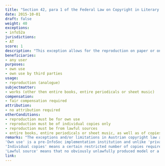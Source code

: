 ```yaml
---
title: "Section 42, para 1 of the Federal Law on Copyright in Literary and Artistic Works and Related Rights"
date: 2015-10-01
draft: false
weight: 40
exceptions:
- info52a
jurisdictions:
- AT
score: 1
description: "This exception allows for the reproduction on paper or on a similar medium of individual copies of a work for the user's own use. Reproduction made using an unlwful source or for the purpose of making the work accessible to the public does not fall under this exemption. The exception does not cover reproduction of entire books, entire periodicals or of sheet music, as well as of copies thereof, unless copies are made by way of transcription. However, the exception does cover reproduction of entire works when the latter are unpublished or out-of-print."
beneficiaries:
- any user
purposes: 
- own use
- own use by third parties
usage:
- reproduction (analogue) 
subjectmatter:
- works (other then entire books, entire periodicals or sheet music)
compensation:
- fair compensation required
attribution: 
- no attribution required
otherConditions: 
- reproduction must be for own use
- reproduction must be of individual copies only
- reproduction must be from lawful sources
- entire books, entire periodicals or sheet music, as well as of copies thereof must not be reproduces, unless copies are made by way of transcription or books and periodicals are unpublished or out-of-print
remarks: "The exceptions and/or limitations in Austrian copyright law are formulated as 'free uses' of works and other subject matter.<br /><br />
'Own use' is a pre-InfoSoc implementation institution and unlike 'private use', 'own use' includes 'professional use' within the internal organisation of a legal entity. However, it should be noted, that under Section 42a, single copies can be made, on order and with no compensation required, for the 'own use' of third parties. <br /><br />
'Individual copies' means a certain restricted number of copies required by the nature and purpose of the 'own use'. The exact number is unclear both in cases of 'own' use and 'personal' use (see OGH 4 Ob 94/92 – Null-Nummer II) and must be established on a case-by-case basis.<br /><br />
'Lawful source' means that no obviously unlawfully produced model or a model which has been unlawfully made available to the public has been used for copying."
link: 
---
```

